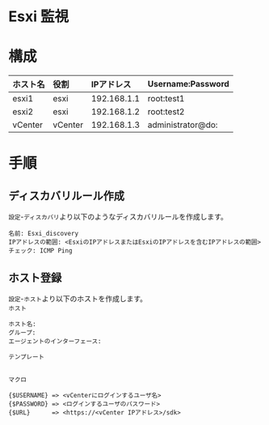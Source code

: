 # Esxi 監視
# 構成
|ホスト名|役割|IPアドレス|Username:Password|
|:---|:---|:---|:---|
|esxi1|esxi|192.168.1.1|root:test1|
|esxi2|esxi|192.168.1.2|root:test2|
|vCenter|vCenter|192.168.1.3|administrator@do:|
# 手順
## ディスカバリルール作成
`設定`-`ディスカバリ`より以下のようなディスカバリルールを作成します。
```
名前: Esxi_discovery
IPアドレスの範囲: <EsxiのIPアドレスまたはEsxiのIPアドレスを含むIPアドレスの範囲>
チェック: ICMP Ping
```
## ホスト登録
`設定`-`ホスト`より以下のホストを作成します。  
`ホスト`
```
ホスト名:
グループ:
エージェントのインターフェース:
```
`テンプレート`
```
```
`マクロ`
```
{$USERNAME} => <vCenterにログインするユーザ名>
{$PASSWORD} => <ログインするユーザのパスワード>
{$URL}      => <https://<vCenter IPアドレス>/sdk>
```
